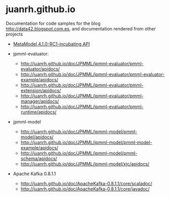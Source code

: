 juanrh.github.io
================
Documentation for code samples for the blog http://data42.blogspot.com.es, and documentation rendered from other projects

* [MetaModel 4.1.0-RC1-incubating API](http://juanrh.github.io/doc/ApacheMetamodel/apidocs/)

* jpmml-evaluator:
  - http://juanrh.github.io/doc/JPMML/jpmml-evaluator/pmml-evaluator/apidocs/
  - http://juanrh.github.io/doc/JPMML/jpmml-evaluator/pmml-evaluator-example/apidocs/
  - http://juanrh.github.io/doc/JPMML/jpmml-evaluator/pmml-extension/apidocs/
  - http://juanrh.github.io/doc/JPMML/jpmml-evaluator/pmml-manager/apidocs/
  - http://juanrh.github.io/doc/JPMML/jpmml-evaluator/pmml-runtime/apidocs/

* jpmml-model
  - http://juanrh.github.io/doc/JPMML/jpmml-model/pmml-model/apidocs/
  - http://juanrh.github.io/doc/JPMML/jpmml-model/pmml-model-example/apidocs/
  - http://juanrh.github.io/doc/JPMML/jpmml-model/pmml-schema/apidocs/
  - http://juanrh.github.io/doc/JPMML/jpmml-model/xjc/apidocs/

* Apache Kafka 0.8.1.1
  - http://juanrh.github.io/doc/ApacheKafka-0.8.1.1/core/scaladoc/
  - http://juanrh.github.io/doc/ApacheKafka-0.8.1.1/core/javadoc/
